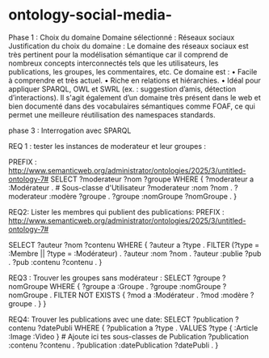 # ontology-social-media-
Phase 1 : Choix du domaine Domaine sélectionné : Réseaux sociaux
Justification du choix du domaine : Le domaine des réseaux sociaux est très pertinent pour la modélisation sémantique car il comprend de nombreux concepts interconnectés tels que les utilisateurs, les publications, les groupes, les commentaires, etc. 
Ce domaine est :
• Facile à comprendre et très actuel. 
• Riche en relations et hiérarchies.
• Idéal pour appliquer SPARQL, OWL et SWRL (ex. : suggestion d’amis, détection d’interactions).
Il s'agit également d’un domaine très présent dans le web et bien documenté dans des vocabulaires sémantiques comme FOAF, ce qui permet une meilleure réutilisation des namespaces standards.

 phase 3 : Interrogation avec SPARQL

REQ 1 : tester les instances de moderateur et leur groupes :

PREFIX : <http://www.semanticweb.org/administrator/ontologies/2025/3/untitled-ontology-7#>
SELECT ?moderateur ?nom ?groupe WHERE {
    ?moderateur a :Modérateur . # Sous-classe d'Utilisateur
    ?moderateur :nom ?nom .
    ?moderateur :modère ?groupe .
    ?groupe :nomGroupe ?nomGroupe .
} 

REQ2:
Lister les membres qui publient des publications:
PREFIX : <http://www.semanticweb.org/administrator/ontologies/2025/3/untitled-ontology-7#>

SELECT ?auteur ?nom ?contenu WHERE {
  ?auteur a ?type .
  FILTER (?type = :Membre || ?type = :Modérateur) .
  ?auteur :nom ?nom .
  ?auteur :publie ?pub .
  ?pub :contenu ?contenu .
}



REQ3 :
Trouver les groupes sans modérateur :
SELECT ?groupe ?nomGroupe WHERE {
  ?groupe a :Groupe .
  ?groupe :nomGroupe ?nomGroupe .
  FILTER NOT EXISTS {
    ?mod a :Modérateur .
    ?mod :modère ?groupe .
  }
}


REQ4:
Trouver les publications avec une date:
SELECT ?publication ?contenu ?datePubli WHERE {
    ?publication a ?type .
    VALUES ?type { :Article :Image :Video }  # Ajoute ici tes sous-classes de Publication
    ?publication :contenu ?contenu .
    ?publication :datePublication ?datePubli .
}
